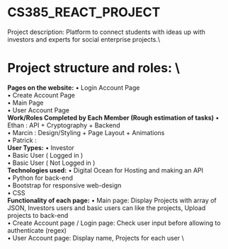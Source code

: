 # CS385_REACT_PROJECT

Project description: 
Platform to connect students with ideas up with investors and experts for social enterprise projects.\

# Project structure and roles: \
  
  
  
  **Pages on the website:**
    •	Login Account Page\
    •	Create Account Page\
    •	Main Page\
    •	User Account Page\
  **Work/Roles Completed by Each Member (Rough estimation of tasks)**
    •	Ethan : API + Cryptography + Backend\
    •	Marcin : Design/Styling + Page Layout + Animations\
    •	Patrick :  \
  **User Types:**
    •	Investor\
    •	Basic User ( Logged in )\
    •	Basic User ( Not Logged in )\
  **Technologies used:**
    •	Digital Ocean for Hosting and making an API\
    •	Python for back-end\
    •	Bootstrap for responsive web-design\
    •	CSS\
  **Functionality of each page:**
    •	Main page: Display Projects with array of JSON, Investors users and basic users can like the projects, Upload projects to back-end\
    •	Create Account page / Login page: Check user input before allowing to authenticate (regex)\
    •	User Account page: Display name, Projects for each user \




